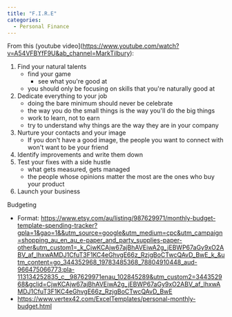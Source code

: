 ```yaml
---
title: "F.I.R.E"
categories:
  - Personal Finance
---
```


From this (youtube video](https://www.youtube.com/watch?v=A54VFBYfF9U&ab_channel=MarkTilbury):

1. Find your natural talents
	- find your game
		- see what you're good at
	- you should only be focusing on skills that you're naturally good at
2. Dedicate everything to your job
	- doing the bare minimum should never be celebrate
	- the way you do the small things is the way you'll do the big things
	- work to learn, not to earn
	- try to understand why things are the way they are in your company
3. Nurture your contacts and your image
	- If you don't have a good image, the people you want to connect with won't want to be your friend
4. Identify improvements and write them down
5. Test your fixes with a side hustle
	- what gets measured, gets managed
	- the people whose opinions matter the most are the ones who buy your product
6. Launch your business

Budgeting
- Format: https://www.etsy.com/au/listing/987629971/monthly-budget-template-spending-tracker?gpla=1&gao=1&&utm_source=google&utm_medium=cpc&utm_campaign=shopping_au_en_au_e-paper_and_party_supplies-paper-other&utm_custom1=_k_CjwKCAjw67ajBhAVEiwA2g_jEBWP67aGy9xO2ABV_af_lhxwAMDJ1CfuT3F1KC4eGhvgE66z_RzjgBoCTwcQAvD_BwE_k_&utm_content=go_344352968_19783485368_78804910448_aud-966475066773:pla-113134252835_c__987629971enau_102845289&utm_custom2=344352968&gclid=CjwKCAjw67ajBhAVEiwA2g_jEBWP67aGy9xO2ABV_af_lhxwAMDJ1CfuT3F1KC4eGhvgE66z_RzjgBoCTwcQAvD_BwE
- https://www.vertex42.com/ExcelTemplates/personal-monthly-budget.html
